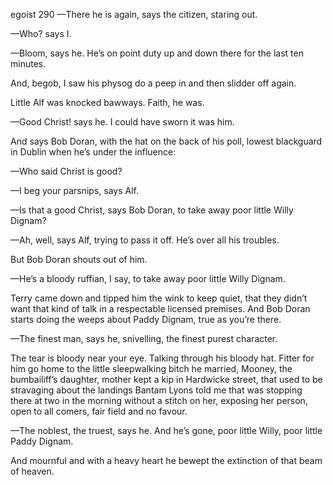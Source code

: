 egoist 290
—There he is again, says the citizen, staring out.

—Who? says I.

—Bloom, says he. He’s on point duty up and down there for the last ten minutes.

And, begob, I saw his physog do a peep in and then slidder off again.

Little Alf was knocked bawways. Faith, he was.

—Good Christ! says he. I could have sworn it was him.

And says Bob Doran, with the hat on the back of his poll, lowest blackguard in Dublin when he’s under the influence:

—Who said Christ is good?

—I beg your parsnips, says Alf.

—Is that a good Christ, says Bob Doran, to take away poor little Willy Dignam?

—Ah, well, says Alf, trying to pass it off. He’s over all his troubles.

But Bob Doran shouts out of him.

—He’s a bloody ruffian, I say, to take away poor little Willy Dignam.

Terry came down and tipped him the wink to keep quiet, that they didn’t want that kind of talk in a respectable licensed premises. And Bob Doran starts doing the weeps about Paddy Dignam, true as you’re there.

—The finest man, says he, snivelling, the finest purest character.

The tear is bloody near your eye. Talking through his bloody hat. Fitter for him go home to the little sleepwalking bitch he married, Mooney, the bumbailiff’s daughter, mother kept a kip in Hardwicke street, that used to be stravaging about the landings Bantam Lyons told me that was stopping there at two in the morning without a stitch on her, exposing her person, open to all comers, fair field and no favour.

—The noblest, the truest, says he. And he’s gone, poor little Willy, poor little Paddy Dignam.

And mournful and with a heavy heart he bewept the extinction of that beam of heaven.

